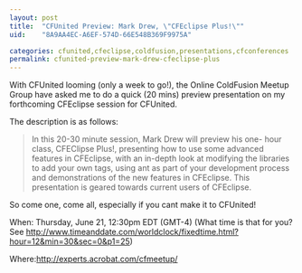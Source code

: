 ```yaml
---
layout: post
title:  "CFUnited Preview: Mark Drew, \"CFEclipse Plus!\""
uid:	"8A9AA4EC-A6EF-574D-66E548B369F9975A"

categories: cfunited,cfeclipse,coldfusion,presentations,cfconferences
permalink: cfunited-preview-mark-drew-cfeclipse-plus
---
```

With CFUnited looming (only a week to go!), the Online ColdFusion Meetup Group have asked me to do a quick (20 mins) preview presentation on my forthcoming CFEclipse session for CFUnited.

The description is as follows:

<blockquote>
In this 20-30 minute session, Mark Drew will preview his one-
hour class, CFEClipse Plus!, presenting how to use some
advanced features in CFEclipse, with an in-depth look at
modifying the libraries to add your own tags, using ant as part
of your development process and demonstrations of the new
features in CFEclipse. This presentation is geared towards
current users of CFEclipse.

</blockquote>

So come one, come all, especially if you cant make it to CFUnited!

When:
Thursday, June 21, 12:30pm EDT (GMT-4) (What time is that
for you? See <a href="http://www.timeanddate.com/worldclock/fixedtime.html?hour=12&min=30&sec=0&p1=25">http://www.timeanddate.com/worldclock/fixedtime.html?hour=12&min=30&sec=0&p1=25</a>)



Where:<a href="http://experts.acrobat.com/cfmeetup/">http://experts.acrobat.com/cfmeetup/</a>